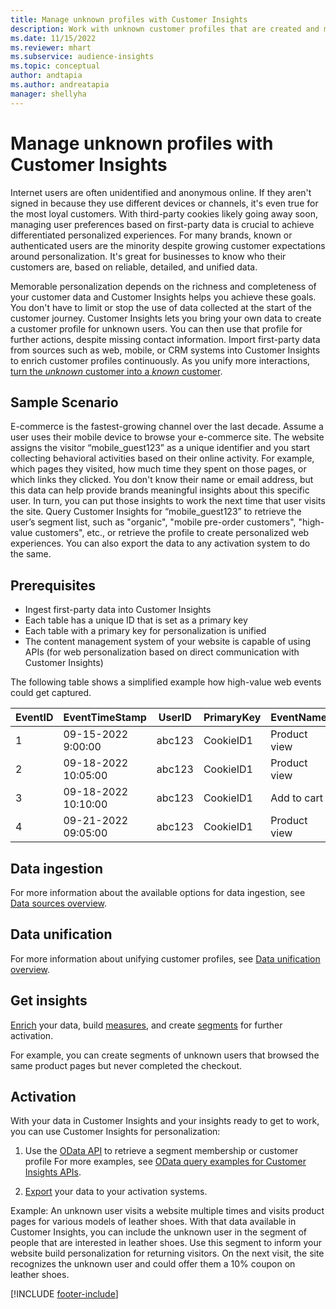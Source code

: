 ```yaml
---
title: Manage unknown profiles with Customer Insights
description: Work with unknown customer profiles that are created and managed in Dynamics 365 Customer Insights.
ms.date: 11/15/2022
ms.reviewer: mhart
ms.subservice: audience-insights
ms.topic: conceptual
author: andtapia
ms.author: andreatapia
manager: shellyha
---
```


# Manage unknown profiles with Customer Insights

Internet users are often unidentified and anonymous online. If they aren't signed in because they use different devices or channels, it's even true for the most loyal customers. With third-party cookies likely going away soon, managing user preferences based on first-party data is crucial to achieve differentiated personalized experiences. For many brands, known or authenticated users are the minority despite growing customer expectations around personalization. It's great for businesses to know who their customers are, based on reliable, detailed, and unified data.

Memorable personalization depends on the richness and completeness of your customer data and Customer Insights helps you achieve these goals. You don't have to limit or stop the use of data collected at the start of the customer journey. Customer Insights lets you bring your own data to create a customer profile for unknown users. You can then use that profile for further actions, despite missing contact information. Import first-party data from sources such as web, mobile, or CRM systems into Customer Insights to enrich customer profiles continuously. As you unify more interactions, [turn the *unknown* customer into a *known* customer](unknown-to-known.md).

## Sample Scenario

E-commerce is the fastest-growing channel over the last decade. Assume a user uses their mobile device to browse your e-commerce site. The website assigns the visitor “mobile_guest123” as a unique identifier and you start collecting behavioral activities based on their online activity. For example, which pages they visited, how much time they spent on those pages, or which links they clicked. You don't know their name or email address, but this data can help provide brands meaningful insights about this specific user. In turn, you can put those insights to work the next time that user visits the site. Query Customer Insights for “mobile_guest123” to retrieve the user’s segment list, such as "organic", "mobile pre-order customers", "high-value customers", etc., or retrieve the profile to create personalized web experiences. You can also export the data to any activation system to do the same.

## Prerequisites

- Ingest first-party data into Customer Insights
- Each table has a unique ID that is set as a primary key
- Each table with a primary key for personalization is unified
- The content management system of your website is capable of using APIs (for web personalization based on direct communication with Customer Insights)

The following table shows a simplified example how high-value web events could get captured.

|EventID|EventTimeStamp|UserID|PrimaryKey|EventName|
|--|--|--|--|--|
|1|09-15-2022 9:00:00|abc123|CookieID1|Product view|
|2|09-18-2022 10:05:00|abc123|CookieID1|Product view|
|3|09-18-2022 10:10:00|abc123|CookieID1|Add to cart|
|4|09-21-2022 09:05:00|abc123|CookieID1|Product view|

## Data ingestion

For more information about the available options for data ingestion, see [Data sources overview](data-sources.md).

## Data unification

For more information about unifying customer profiles, see [Data unification overview](data-unification.md).

## Get insights

[Enrich](enrichment-hub.md) your data, build [measures](measures.md), and create [segments](segments.md) for further activation.

For example, you can create segments of unknown users that browsed the same product pages but never completed the checkout.

## Activation

With your data in Customer Insights and your insights ready to get to work, you can use Customer Insights for personalization:

1. Use the [OData API](apis.md) to retrieve a segment membership or customer profile For more examples, see [OData query examples for Customer Insights APIs](odata-examples.md).

1. [Export](export-destinations.md) your data to your activation systems.

Example: An unknown user visits a website multiple times and visits product pages for various models of leather shoes. With that data available in Customer Insights, you can include the unknown user in the segment of people that are interested in leather shoes. Use this segment to inform your website build personalization for returning visitors. On the next visit, the site recognizes the unknown user and could offer them a 10% coupon on leather shoes.

[!INCLUDE [footer-include](includes/footer-banner.md)]
